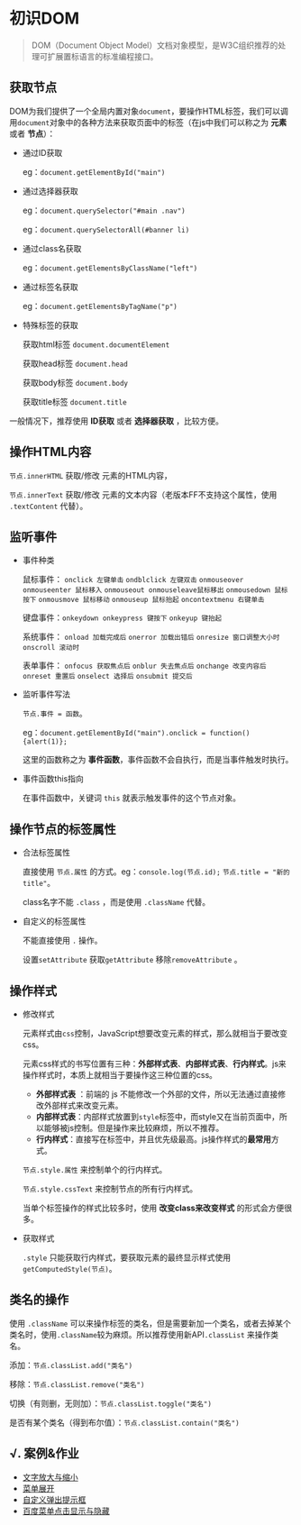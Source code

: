 # 初识DOM

> DOM（Document Object Model）文档对象模型，是W3C组织推荐的处理可扩展置标语言的标准编程接口。

## 获取节点

DOM为我们提供了一个全局内置对象`document`，要操作HTML标签，我们可以调用`document`对象中的各种方法来获取页面中的标签（在js中我们可以称之为 **元素** 或者 **节点**）：

- 通过ID获取

  eg：`document.getElementById("main")`

- 通过选择器获取

  eg：`document.querySelector("#main .nav")`

  eg：`document.querySelectorAll(#banner li)`

- 通过class名获取

  eg：`document.getElementsByClassName("left")`

- 通过标签名获取

  eg：`document.getElementsByTagName("p")`

- 特殊标签的获取

  获取html标签 `document.documentElement`

  获取head标签 `document.head`

  获取body标签 `document.body`

  获取title标签 `document.title`

一般情况下，推荐使用 **ID获取** 或者 **选择器获取** ，比较方便。

## 操作HTML内容

`节点.innerHTML` 获取/修改 元素的HTML内容，

`节点.innerText` 获取/修改 元素的文本内容（老版本FF不支持这个属性，使用 `.textContent` 代替）。

## 监听事件

- 事件种类

  鼠标事件： `onclick 左键单击` `ondblclick 左键双击` `onmouseover onmouseenter 鼠标移入` `onmouseout onmouseleave鼠标移出` `onmousedown 鼠标按下` `onmousmove 鼠标移动` `onmouseup 鼠标抬起` `oncontextmenu 右键单击`

  键盘事件：`onkeydown onkeypress 键按下` `onkeyup 键抬起`

  系统事件： `onload 加载完成后` `onerror 加载出错后` `onresize 窗口调整大小时` `onscroll 滚动时` 

  表单事件： `onfocus 获取焦点后` `onblur 失去焦点后` `onchange 改变内容后` `onreset 重置后` `onselect 选择后` `onsubmit 提交后`

- 监听事件写法

  `节点.事件 = 函数`。

  eg：`document.getElementById("main").onclick = function(){alert(1)};`

  这里的函数称之为 **事件函数**，事件函数不会自执行，而是当事件触发时执行。

- 事件函数this指向

  在事件函数中，关键词 `this` 就表示触发事件的这个节点对象。

## 操作节点的标签属性

- 合法标签属性

  直接使用 `节点.属性` 的方式。eg：`console.log(节点.id);` `节点.title = "新的title"`。 

  class名字不能 `.class` ，而是使用 `.className` 代替。

- 自定义的标签属性

  不能直接使用 `.` 操作。

  设置`setAttribute` 获取`getAttribute` 移除`removeAttribute` 。

## 操作样式

- 修改样式

  元素样式由`css`控制，JavaScript想要改变元素的样式，那么就相当于要改变css。

  元素css样式的书写位置有三种：**外部样式表**、**内部样式表**、**行内样式**。js来操作样式时，本质上就相当于要操作这三种位置的css。

  - **外部样式表** ：前端的 js 不能修改一个外部的文件，所以无法通过直接修改外部样式来改变元素。
  - **内部样式表**：内部样式放置到`style`标签中，而style又在当前页面中，所以能够被js控制。但是操作来比较麻烦，所以不推荐。
  - **行内样式**：直接写在标签中，并且优先级最高。js操作样式的**最常用**方式。

  `节点.style.属性` 来控制单个的行内样式。

  `节点.style.cssText` 来控制节点的所有行内样式。

  当单个标签操作的样式比较多时，使用 **改变class来改变样式** 的形式会方便很多。

- 获取样式

  `.style` 只能获取行内样式，要获取元素的最终显示样式使用 `getComputedStyle(节点)`。

## 类名的操作

使用 `.className` 可以来操作标签的类名，但是需要新加一个类名，或者去掉某个类名时，使用`.className`较为麻烦。所以推荐使用新API`.classList` 来操作类名。

添加：`节点.classList.add("类名")`

移除：`节点.classList.remove("类名")`

切换（有则删，无则加）：`节点.classList.toggle("类名")`

是否有某个类名（得到布尔值）：`节点.classList.contain("类名")`

## √. 案例&作业

- [文字放大与缩小](http://static.zzhitong.com/lesson-files/javascript/code/5-2.html)
- [菜单展开](http://static.zzhitong.com/lesson-files/javascript/code/3-1.html)
- [自定义弹出提示框](http://static.zzhitong.com/lesson-files/javascript/code/3-2.html)
- [百度菜单点击显示与隐藏](http://static.zzhitong.com/lesson-files/javascript/code/3-3.html)





